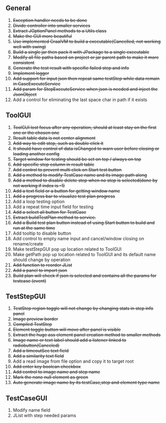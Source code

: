 
## General
1. ~~Exception handler needs to be done~~
2. ~~Divide controller into smaller services~~
3. ~~Extract JOptionPanel methods to a Utils class~~
4. ~~Make the GUI more beautiful~~
5. ~~Use implemented GraalVM to build a executable(Cancelled, not working well with swing)~~
6. ~~Build a single jar then pack it with JPackage to a single executable~~
7. ~~Modify all file paths based on project or jar parent path to make it more consistent~~
8. ~~Generate the test result with specific failed step and info~~
9. ~~Implement logger~~
10. ~~Add support for input json then repeat same testStep while data remain in CaseExecuteService~~
11. ~~Add param for StepExecuteService when json is needed and inject the JsonObject~~
12. Add a control for eliminating the last space char in path if it exists



## ToolGUI
1. ~~ToolGUI lost focus after any operation, should at least stay on the first one or the chosen one~~
2. ~~Result table data is not center alignment~~
3. ~~Add way to edit step, such as double click it~~
4. ~~It should have control of data isChanged to warn user before closing or loading another config~~
5. ~~Target window for testing should be set on top / always on top~~
6. ~~Add specific step column in result table~~
7. ~~Add control to prevent multi click on Start test button~~
8. ~~Add a method to modify TestCase name and its image path along~~
9. ~~Add a method to disable delete step when no step is selected(done by not working if index is -1)~~
10. ~~Add a text field or a button for getting window name~~
11. ~~Add a progress bar to visualize test plan progress~~
12. Add a loop testing option
13. Add a repeat time input field for testing
14. ~~Add a select all button for TestCase~~
15. ~~Extract buildTestPlan method to service.~~
16. ~~Add a Build test plan button instead of using Start button to build and run at the same time~~
17. Add tooltip to disable button
18. Add control to empty name input and cancel/window closing on rename/create
19. Make testStepGUI pop up location related to ToolGUI
20. Make getPath pop up location related to ToolGUI and its default name should change by operation
21. ~~Add function to reorder JList~~
22. ~~Add a panel to import json~~
23. ~~Build plan will check if json is selected and contains all the params for testcase (event)~~

## TestStepGUI
1. ~~TestStep region toggle will not change by changing stats in step info panel~~
2. ~~Image preview border~~
3. ~~Compiled TestStep~~
4. ~~Element toggle button will move after panel is visible~~
5. ~~Extract the huge ass element panel creation method to smaller methods~~
6. ~~Image name or text label should add a listener linked to radiobutton(Canceled)~~
7. ~~Add a timeoutSec text field~~
8. ~~Add a similarity text field~~
9. Add a read image from file option and copy it to target root
10. ~~Add enter key boolean checkbox~~
11. ~~Add control to image name and step name~~
12. ~~Mark the none null element as green~~
13. ~~Auto generate image name by its testCase,step and element type name~~


## TestCaseGUI
1. Modify name field
2. JList with step needed params



